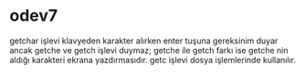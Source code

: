 # odev7
getchar işlevi klavyeden karakter alırken enter tuşuna gereksinim duyar
ancak getche ve getch işlevi duymaz; getche ile getch farkı ise 
getche nin aldığı karakteri ekrana yazdırmasıdır. getc işlevi dosya işlemlerinde kullanılır.

